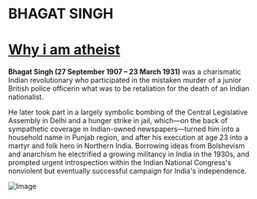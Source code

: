 **BHAGAT SINGH**
====

**[Why i am atheist](Whyiamatheist.md)**
===

**Bhagat Singh (27 September 1907 – 23 March 1931)** was a charismatic Indian revolutionary who participated in the mistaken murder of a junior British police officerin what was to be retaliation for the death of an Indian nationalist.
 
 He later took part in a largely symbolic bombing of the Central Legislative Assembly in Delhi and a hunger strike in jail, which—on the back of sympathetic coverage in Indian-owned newspapers—turned him into a household name in Punjab region, and after his execution at age 23 into a martyr and folk hero in Northern India.
 Borrowing ideas from Bolshevism and anarchism he electrified a growing militancy in India in the 1930s, and prompted urgent introspection within the Indian National Congress's nonviolent but eventually successful campaign for India's independence.
 
![Image](https://upload.wikimedia.org/wikipedia/commons/5/54/Bhagat_Singh_1929.jpg)
